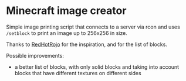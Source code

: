 # Minecraft image creator

Simple image printing script that connects to a server via rcon and 
uses `/setblock` to print an image up to 256x256 in size.

Thanks to [RedHotRojo](https://github.com/RedHotRojo/Python-Draws-in-Minecraft)
for the inspiration, and for the list of blocks.

Possible improvements:
- a better list of blocks, with only solid blocks and taking into account 
blocks that have different textures on different sides
